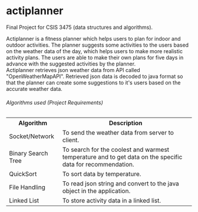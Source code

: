 # actiplanner
Final Project for CSIS 3475 (data structures and algorithms).

Actiplanner is a fitness planner which helps users to plan for indoor and outdoor activities. The planner suggests some activities to the users based on the weather data of the day, which helps users to make more realistic activity plans. The users are able to make their own plans for five days in advance with the suggested activities by the planner.<br />
Actiplanner retrieves json weather data from API called "OpenWeatherMapAPI". Retrieved json data is decoded to java format so that the planner can create some suggestions to it's users based on the accurate weather data. 

<h6>Algorithms used (Project Requirements)</h6>
<table>
  <tr>
    <th>Algorithm</th>
    <th>Description</th>
  </tr>
    <td>Socket/Network</td>
    <td>To send the weather data from server to client.</td>
  <tr>
    <td>Binary Search Tree</td>
    <td>To search for the coolest and warmest temperature and to get data on the specific data for recommendation.</td>
  </tr>
    <td>QuickSort</td>
    <td>To sort data by temperature.</td>
  <tr>
    <td>File Handling</td>
    <td>To read json string and convert to the java object in the application.</td>
  </tr>
  <tr>
    <td>Linked List</td>
    <td>To store activity data in a linked list.</td>
  </tr>
</table>
